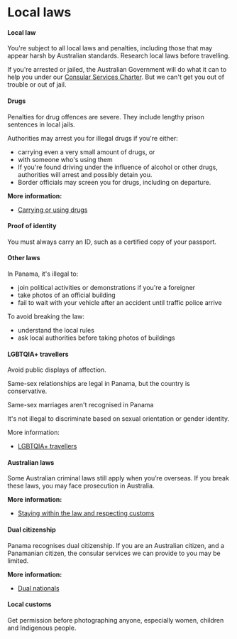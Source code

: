 # Local laws

#### Local law

You're subject to all local laws and penalties, including those that may appear harsh by Australian standards. Research local laws before travelling.

If you're arrested or jailed, the Australian Government will do what it can to help you under our [Consular Services Charter](/node/46). But we can't get you out of trouble or out of jail.

#### Drugs

Penalties for drug offences are severe. They include lengthy prison sentences in local jails.

Authorities may arrest you for illegal drugs if you're either:

* carrying even a very small amount of drugs, or
* with someone who's using them
* If you're found driving under the influence of alcohol or other drugs, authorities will arrest and possibly detain you.
* Border officials may screen you for drugs, including on departure.

**More information:**

* [Carrying or using drugs](/node/103)

#### Proof of identity

You must always carry an ID, such as a certified copy of your passport.

#### Other laws

In Panama, it's illegal to:

* join political activities or demonstrations if you're a foreigner
* take photos of an official building
* fail to wait with your vehicle after an accident until traffic police arrive

To avoid breaking the law:

* understand the local rules
* ask local authorities before taking photos of buildings

#### LGBTQIA+ travellers

Avoid public displays of affection.

Same-sex relationships are legal in Panama, but the country is conservative.

Same-sex marriages aren't recognised in Panama

It's not illegal to discriminate based on sexual orientation or gender identity.

More information:

* [LGBTQIA+ travellers](https://aus01.safelinks.protection.outlook.com/?url=https%3A%2F%2Fwww.smartraveller.gov.au%2Fbefore-you-go%2Fwho-you-are%2FLGBTI&data=05%7C02%7CRaul.Escamilla%40dfat.gov.au%7C1409c55052b14c4dfd7008dca66cf582%7C9b7f23b30e8347a58a40ffa8a6fea536%7C0%7C0%7C638568234116899130%7CUnknown%7CTWFpbGZsb3d8eyJWIjoiMC4wLjAwMDAiLCJQIjoiV2luMzIiLCJBTiI6Ik1haWwiLCJXVCI6Mn0%3D%7C0%7C%7C%7C&sdata=ByJr%2FpBsuCQgSqMPPP5m7EA47lfTBcOPRxxxXVwaR38%3D&reserved=0)

#### Australian laws

Some Australian criminal laws still apply when you’re overseas. If you break these laws, you may face prosecution in Australia.

**More information:**

* [Staying within the law and respecting customs](/before-you-go/laws "Staying within the law")

#### Dual citizenship

Panama recognises dual citizenship. If you are an Australian citizen, and a Panamanian citizen, the consular services we can provide to you may be limited.

**More information:**

* [Dual nationals](/before-you-go/who-you-are/dual-nationals "Advice for dual nationals")

#### Local customs

Get permission before photographing anyone, especially women, children and Indigenous people.